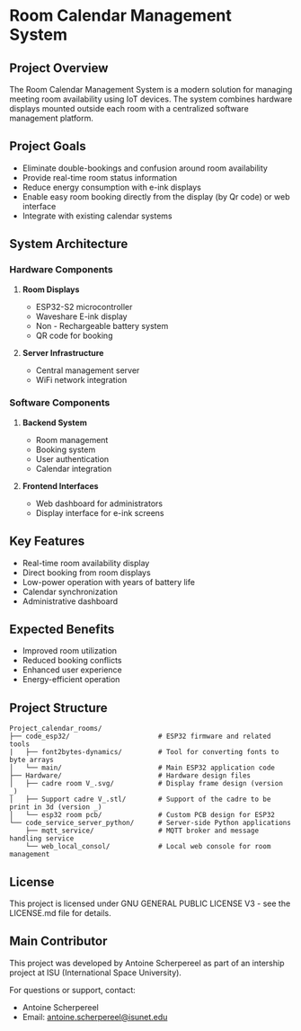 # Room Calendar Management System

## Project Overview
The Room Calendar Management System is a modern solution for managing meeting room availability using IoT devices. The system combines hardware displays mounted outside each room with a centralized software management platform.

## Project Goals
- Eliminate double-bookings and confusion around room availability
- Provide real-time room status information
- Reduce energy consumption with e-ink displays
- Enable easy room booking directly from the display (by Qr code) or web interface
- Integrate with existing calendar systems

## System Architecture

### Hardware Components
1. **Room Displays**
   - ESP32-S2 microcontroller
   - Waveshare E-ink display
   - Non - Rechargeable battery system
   - QR code for booking

2. **Server Infrastructure**
   - Central management server
   - WiFi network integration

### Software Components
1. **Backend System**
   - Room management
   - Booking system
   - User authentication
   - Calendar integration

2. **Frontend Interfaces**
   - Web dashboard for administrators
   - Display interface for e-ink screens

## Key Features
- Real-time room availability display
- Direct booking from room displays
- Low-power operation with years of battery life
- Calendar synchronization
- Administrative dashboard

## Expected Benefits
- Improved room utilization
- Reduced booking conflicts
- Enhanced user experience
- Energy-efficient operation

## Project Structure
```
Project_calendar_rooms/
├── code_esp32/                      # ESP32 firmware and related tools
|   ├── font2bytes-dynamics/         # Tool for converting fonts to byte arrays
│   └── main/                        # Main ESP32 application code
├── Hardware/                        # Hardware design files
│   ├── cadre room V_.svg/           # Display frame design (version _)
│   ├── Support cadre V_.stl/        # Support of the cadre to be print in 3d (version _)
│   └── esp32 room pcb/              # Custom PCB design for ESP32
└── code_service_server_python/      # Server-side Python applications
    ├── mqtt_service/                # MQTT broker and message handling service
    └── web_local_consol/            # Local web console for room management
```

## License
This project is licensed under GNU GENERAL PUBLIC LICENSE V3 - see the LICENSE.md file for details.

## Main Contributor
This project was developed by Antoine Scherpereel as part of an intership project at ISU (International Space University).

For questions or support, contact:
- Antoine Scherpereel
- Email: antoine.scherpereel@isunet.edu
